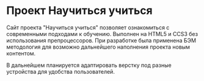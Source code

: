 #  Проект Научиться учиться #

Сайт проекта "Научиться учиться" позволяет ознакомиться с современными подходами к обучению.
Выполнен на HTML5 и CCS3 без использования препроцессоров.
При разработке была применена БЭМ методология для возможно дальнейшего наполнения проекта новым контентом.

В дальнейшем планируется адаптировать верстку под разные устройства для удобства пользователей.
